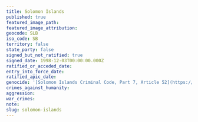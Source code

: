 ```yaml
---
title: Solomon Islands
published: true
featured_image_path:
featured_image_attribution:
geocode: SLB
iso_code: SB
territory: false
state_party: false
signed_but_not_ratified: true
signed_date: 1998-12-03T00:00:00.000Z
ratified_or_acceded_date:
entry_into_force_date:
ratified_apic_date:
genocide: '[Solomon Islands Criminal Code, Part 7, Article 52](https://iccdb.hrlc.net/data/doc/604/keyword/46/)'
crimes_against_humanity:
aggression:
war_crimes:
note:
slug: solomon-islands
---
```



